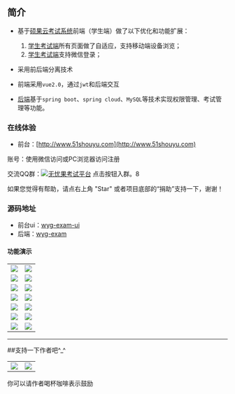 ## 简介

- 基于[硕果云考试系统](https://gitee.com/wells2333/sg-exam)前端（学生端）做了以下优化和功能扩展：
    1.  [学生考试端](https://gitee.com/Dincat/wyg-exam-ui)所有页面做了自适应，支持移动端设备浏览；
    2.  [学生考试端](https://gitee.com/Dincat/wyg-exam-ui)支持微信登录；

- 采用前后端分离技术

- 前端采用`vue2.0`，通过`jwt`和后端交互

- [后端](https://gitee.com/Dincat/wyg-exam)基于`spring boot`、`spring cloud`、`MySQL`等技术实现权限管理、考试管理等功能。

### 在线体验

- 前台：[http://www.51shouyu.com](http://www.51shouyu.com)  

账号：使用微信访问或PC浏览器访问注册


交流QQ群：<a href="https://qm.qq.com/cgi-bin/qm/qr?k=b2NMgSJsEX7fAI2FJu6jjCTqzU707UZl&jump_from=webapi"><img src="https://img.shields.io/badge/747860738-blue.svg" alt="无忧果考试平台" title="无忧果考试平台"></a> 点击按钮入群。8

如果您觉得有帮助，请点右上角 "Star" 或者项目底部的“捐助”支持一下，谢谢！

### 源码地址

- 前台ui：[wyg-exam-ui](https://gitee.com/Dincat/wyg-exam-ui)
- 后端：[wyg-exam](https://gitee.com/Dincat/wyg-exam)

#### 功能演示

<table>
    <tr>
        <td><img src="https://worrilessgo.oss-cn-guangzhou.aliyuncs.com/WorrilessGo/WorrilessGo/wyg-exam-ui/1.png"/></td>
        <td><img src="https://worrilessgo.oss-cn-guangzhou.aliyuncs.com/WorrilessGo/WorrilessGo/wyg-exam-ui/2.png"/></td>
    </tr>
    <tr>
        <td><img src="https://worrilessgo.oss-cn-guangzhou.aliyuncs.com/WorrilessGo/WorrilessGo/wyg-exam-ui/3.png"/></td>
        <td><img src="https://worrilessgo.oss-cn-guangzhou.aliyuncs.com/WorrilessGo/WorrilessGo/wyg-exam-ui/4.png"/></td>
    </tr>
    <tr>
        <td><img src="https://worrilessgo.oss-cn-guangzhou.aliyuncs.com/WorrilessGo/WorrilessGo/wyg-exam-ui/5.png"/></td>
        <td><img src="https://worrilessgo.oss-cn-guangzhou.aliyuncs.com/WorrilessGo/WorrilessGo/wyg-exam-ui/6.png"/></td>
    </tr>
    <tr>
        <td><img src="https://worrilessgo.oss-cn-guangzhou.aliyuncs.com/WorrilessGo/WorrilessGo/wyg-exam-ui/7.png"/></td>
        <td><img src="https://worrilessgo.oss-cn-guangzhou.aliyuncs.com/WorrilessGo/WorrilessGo/wyg-exam-ui/8.png"/></td>
    </tr>
    <tr>
        <td><img src="https://worrilessgo.oss-cn-guangzhou.aliyuncs.com/WorrilessGo/WorrilessGo/wyg-exam-ui/9.png"/></td>
        <td><img src="https://worrilessgo.oss-cn-guangzhou.aliyuncs.com/WorrilessGo/WorrilessGo/wyg-exam-ui/10.png"/></td>
    </tr>
    <tr>
        <td><img src="https://worrilessgo.oss-cn-guangzhou.aliyuncs.com/WorrilessGo/WorrilessGo/wyg-exam-ui/11.png"/></td>
        <td><img src="https://worrilessgo.oss-cn-guangzhou.aliyuncs.com/WorrilessGo/WorrilessGo/wyg-exam-ui/12.png"/></td>
    </tr>
    <tr>
        <td><img src="https://worrilessgo.oss-cn-guangzhou.aliyuncs.com/WorrilessGo/WorrilessGo/wyg-exam-ui/13.png"/></td>
        <td><img src="https://worrilessgo.oss-cn-guangzhou.aliyuncs.com/WorrilessGo/WorrilessGo/wyg-exam-ui/14.png"/></td>
    </tr>

</table>

***

##支持一下作者吧^_^

<table>
    <tr>
        <td><img src="https://images.gitee.com/uploads/images/2022/0404/135849_2e646b55_1284634.png"/></td>
        <td><img src="https://images.gitee.com/uploads/images/2022/0404/141709_8dca2974_1284634.jpeg"/></td>
    </tr>
</table>

你可以请作者喝杯咖啡表示鼓励

